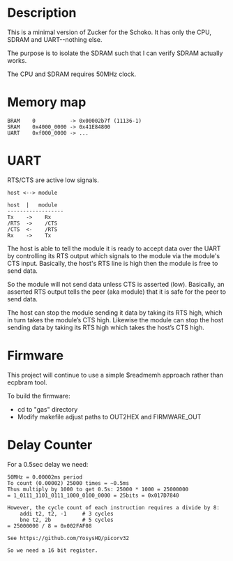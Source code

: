 # Description
This is a minimal version of Zucker for the Schoko. It has only the CPU, SDRAM and UART--nothing else.

The purpose is to isolate the SDRAM such that I can verify SDRAM actually works.

The CPU and SDRAM requires 50MHz clock.

# Memory map

```
BRAM    0           -> 0x00002b7f (11136-1)
SRAM    0x4000_0000 -> 0x41E84800
UART    0xf000_0000 -> ...
```

# UART
RTS/CTS are active low signals.

```host <--> module```

```
host  |   module
------------------
Tx    ->    Rx
/RTS  ->    /CTS
/CTS  <-    /RTS
Rx    ->    Tx
```

The host is able to tell the module it is ready to accept data over the UART by controlling its RTS output which signals to the module via the module's CTS input. Basically, the host's RTS line is high then the module is free to send data.

So the module will not send data unless CTS is asserted (low). Basically, an asserted RTS output tells the peer (aka module) that it is safe for the peer to send data.

The host can stop the module sending it data by taking its RTS high, which in turn takes the module’s CTS high. Likewise the module can stop the host sending data by taking its RTS high which takes the host’s CTS high.

# Firmware
This project will continue to use a simple $readmemh approach rather than ecpbram tool.

To build the firmware:
- cd to "gas" directory
- Modify makefile adjust paths to OUT2HEX and FIRMWARE_OUT

# Delay Counter
For a 0.5sec delay we need:

```
50MHz = 0.00002ms period
To count (0.00002) 25000 times = ~0.5ms
Thus multiply by 1000 to get 0.5s: 25000 * 1000 = 25000000
= 1_0111_1101_0111_1000_0100_0000 = 25bits = 0x017D7840

However, the cycle count of each instruction requires a divide by 8:
    addi t2, t2, -1     # 3 cycles
    bne t2, 2b          # 5 cycles
= 25000000 / 8 = 0x002FAF08

See https://github.com/YosysHQ/picorv32

So we need a 16 bit register.
```